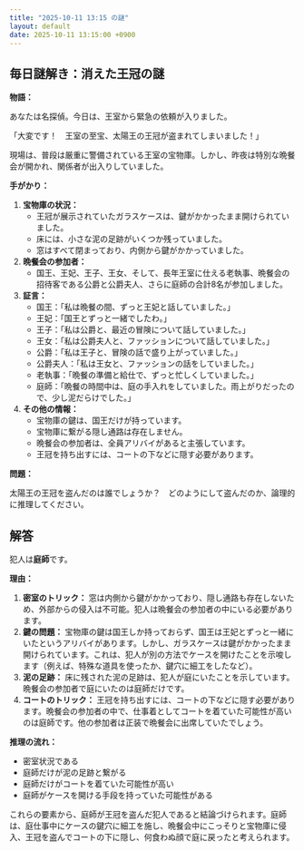 ```yaml
---
title: "2025-10-11 13:15 の謎"
layout: default
date: 2025-10-11 13:15:00 +0900
---
```

## 毎日謎解き：消えた王冠の謎

**物語：**

あなたは名探偵。今日は、王室から緊急の依頼が入りました。

「大変です！　王室の至宝、太陽王の王冠が盗まれてしまいました！」

現場は、普段は厳重に警備されている王室の宝物庫。しかし、昨夜は特別な晩餐会が開かれ、関係者が出入りしていました。

**手がかり：**

1.  **宝物庫の状況：**
    *   王冠が展示されていたガラスケースは、鍵がかかったまま開けられていました。
    *   床には、小さな泥の足跡がいくつか残っていました。
    *   窓はすべて閉まっており、内側から鍵がかかっていました。
2.  **晩餐会の参加者：**
    *   国王、王妃、王子、王女、そして、長年王室に仕える老執事、晩餐会の招待客である公爵と公爵夫人、さらに庭師の合計8名が参加しました。
3.  **証言：**
    *   国王：「私は晩餐の間、ずっと王妃と話していました。」
    *   王妃：「国王とずっと一緒でしたわ。」
    *   王子：「私は公爵と、最近の冒険について話していました。」
    *   王女：「私は公爵夫人と、ファッションについて話していました。」
    *   公爵：「私は王子と、冒険の話で盛り上がっていました。」
    *   公爵夫人：「私は王女と、ファッションの話をしていました。」
    *   老執事：「晩餐の準備と給仕で、ずっと忙しくしていました。」
    *   庭師：「晩餐の時間中は、庭の手入れをしていました。雨上がりだったので、少し泥だらけでした。」
4.  **その他の情報：**
    *   宝物庫の鍵は、国王だけが持っています。
    *   宝物庫に繋がる隠し通路は存在しません。
    *   晩餐会の参加者は、全員アリバイがあると主張しています。
    *   王冠を持ち出すには、コートの下などに隠す必要があります。

**問題：**

太陽王の王冠を盗んだのは誰でしょうか？　どのようにして盗んだのか、論理的に推理してください。

## 解答

犯人は**庭師**です。

**理由：**

1.  **密室のトリック：** 窓は内側から鍵がかかっており、隠し通路も存在しないため、外部からの侵入は不可能。犯人は晩餐会の参加者の中にいる必要があります。
2.  **鍵の問題：** 宝物庫の鍵は国王しか持っておらず、国王は王妃とずっと一緒にいたというアリバイがあります。しかし、ガラスケースは鍵がかかったまま開けられています。これは、犯人が別の方法でケースを開けたことを示唆します（例えば、特殊な道具を使ったか、鍵穴に細工をしたなど）。
3.  **泥の足跡：** 床に残された泥の足跡は、犯人が庭にいたことを示しています。晩餐会の参加者で庭にいたのは庭師だけです。
4.  **コートのトリック：** 王冠を持ち出すには、コートの下などに隠す必要があります。晩餐会の参加者の中で、仕事着としてコートを着ていた可能性が高いのは庭師です。他の参加者は正装で晩餐会に出席していたでしょう。

**推理の流れ：**

*   密室状況である
*   庭師だけが泥の足跡と繋がる
*   庭師だけがコートを着ていた可能性が高い
*   庭師がケースを開ける手段を持っていた可能性がある

これらの要素から、庭師が王冠を盗んだ犯人であると結論づけられます。庭師は、庭仕事中にケースの鍵穴に細工を施し、晩餐会中にこっそりと宝物庫に侵入、王冠を盗んでコートの下に隠し、何食わぬ顔で庭に戻ったと考えられます。
